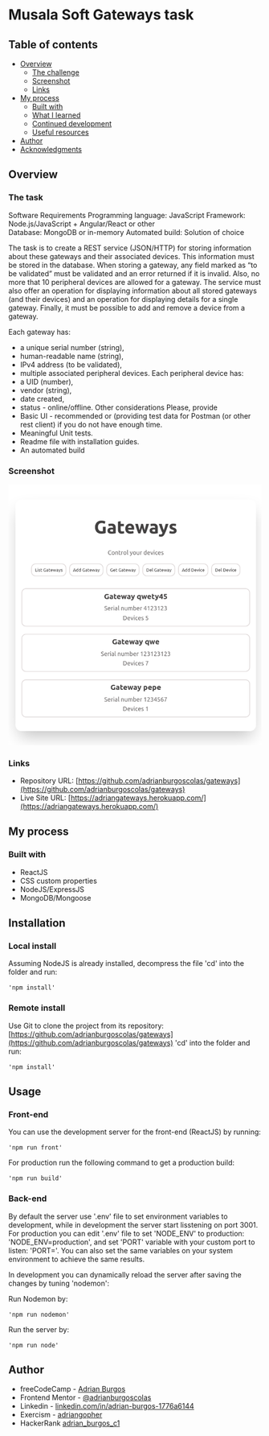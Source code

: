 # Musala Soft Gateways task

## Table of contents

- [Overview](#overview)
  - [The challenge](#the-challenge)
  - [Screenshot](#screenshot)
  - [Links](#links)
- [My process](#my-process)
  - [Built with](#built-with)
  - [What I learned](#what-i-learned)
  - [Continued development](#continued-development)
  - [Useful resources](#useful-resources)
- [Author](#author)
- [Acknowledgments](#acknowledgments)

## Overview

### The task

Software Requirements
Programming language: JavaScript 
Framework: Node.js/JavaScript + Angular/React or other  
Database: MongoDB or in-memory
Automated build: Solution of choice

The task is to create a REST service (JSON/HTTP) for storing information about these gateways and their associated devices. This information must be stored in the database. 
When storing a gateway, any field marked as “to be validated” must be validated and an error returned if it is invalid. Also, no more that 10 peripheral devices are allowed for a gateway.
The service must also offer an operation for displaying information about all stored gateways (and their devices) and an operation for displaying details for a single gateway. Finally, it must be possible to add and remove a device from a gateway.

Each gateway has:
- a unique serial number (string), 
- human-readable name (string),
- IPv4 address (to be validated),
- multiple associated peripheral devices. 
Each peripheral device has:
- a UID (number),
- vendor (string),
- date created,
- status - online/offline.
Other considerations
Please, provide 
- Basic UI - recommended or (providing test data for Postman (or other rest client) if you do not have enough time.
- Meaningful Unit tests.
- Readme file with installation guides.
- An automated build

### Screenshot

![](./screenshot.png)

### Links

- Repository URL: [https://github.com/adrianburgoscolas/gateways](https://github.com/adrianburgoscolas/gateways)
- Live Site URL: [https://adriangateways.herokuapp.com/](https://adriangateways.herokuapp.com/)

## My process

### Built with

- ReactJS
- CSS custom properties
- NodeJS/ExpressJS
- MongoDB/Mongoose

## Installation 

### Local install
Assuming NodeJS is already installed, decompress the file 'cd' into the folder and run:
	
	'npm install'

### Remote install

Use Git to clone the project from its repository: [https://github.com/adrianburgoscolas/gateways](https://github.com/adrianburgoscolas/gateways) 'cd' into the folder and run:
	
	'npm install'

## Usage

### Front-end

You can use the development server for the front-end (ReactJS) by running:

	'npm run front'
	
For production run the following command to get a production build:

	'npm run build'


### Back-end
By default the server use '.env' file to set environment variables to development, while in development the server start lisstening on port 3001. For production you can edit '.env' file to set 'NODE_ENV' to production: 'NODE_ENV=production', and set 'PORT' variable with your custom port to listen: 'PORT=<port>'. You can also set the same variables on your system environment to achieve the same results.

In development you can dynamically reload the server after saving the changes by tuning 'nodemon':

Run Nodemon by:

	'npm run nodemon'

Run the server by:

	'npm run node'



## Author

- freeCodeCamp - [Adrian Burgos](https://www.freecodecamp.org/fcce3ec214d-b0f9-4ddc-b526-34aea3d1e4a3)
- Frontend Mentor - [@adrianburgoscolas](https://www.frontendmentor.io/profile/adrianburgoscolas)
- Linkedin - [linkedin.com/in/adrian-burgos-1776a6144](https://www.linkedin.com/in/adrian-burgos-1776a6144/)
- Exercism - [adriangopher](https://exercism.org/profiles/adriangopher)
- HackerRank [adrian_burgos_c1](https://www.hackerrank.com/adrian_burgos_c1/hackos)

